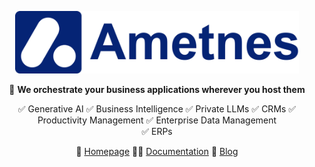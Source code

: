 <p align="center">
  <img height="100" src="https://github.com/ametnes/.github/raw/update-emojis/profile/AmetnesLogo3.png" alt="Ametnes" title="Ametnes">
</p>

<p align="center">
   👋 <b>We orchestrate your business applications wherever you host them</b>
   </p>
<p align="center">
 ✅ Generative AI ✅  Business Intelligence ✅  Private LLMs ✅  CRMs ✅  Productivity Management ✅  Enterprise Data Management <br/> ✅  ERPs
</p>

<p align="center">
🏡 <a href="https://cloud.ametnes.com">Homepage</a>
👩‍💻 <a href="https://cloud.ametnes.com/docs/">Documentation</a>
🍿 <a href="https://cloud.ametnes.com/blog/">Blog</a>

</p>
